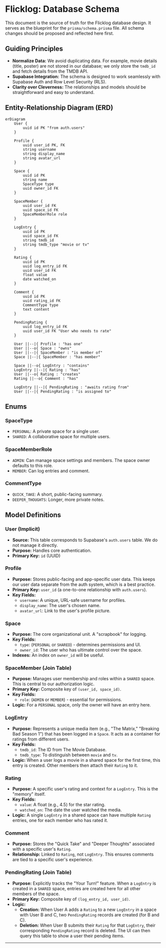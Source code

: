 # Flicklog: Database Schema

This document is the source of truth for the Flicklog database design. It serves as the blueprint for the `prisma/schema.prisma` file. All schema changes should be proposed and reflected here first.

## Guiding Principles

- **Normalize Data:** We avoid duplicating data. For example, movie details (title, poster) are not stored in our database; we only store the `tmdb_id` and fetch details from the TMDB API.
- **Supabase Integration:** The schema is designed to work seamlessly with Supabase Auth and Row Level Security (RLS).
- **Clarity over Cleverness:** The relationships and models should be straightforward and easy to understand.

## Entity-Relationship Diagram (ERD)

```mermaid
erDiagram
    User {
        uuid id PK "from auth.users"
    }

    Profile {
        uuid user_id PK, FK
        string username
        string display_name
        string avatar_url
    }

    Space {
        uuid id PK
        string name
        SpaceType type
        uuid owner_id FK
    }

    SpaceMember {
        uuid user_id FK
        uuid space_id FK
        SpaceMemberRole role
    }

    LogEntry {
        uuid id PK
        uuid space_id FK
        string tmdb_id
        string tmdb_type "movie or tv"
    }

    Rating {
        uuid id PK
        uuid log_entry_id FK
        uuid user_id FK
        float value
        date watched_on
    }

    Comment {
        uuid id PK
        uuid rating_id FK
        CommentType type
        text content
    }

    PendingRating {
        uuid log_entry_id FK
        uuid user_id FK "User who needs to rate"
    }

    User ||--|{ Profile : "has one"
    User ||--o{ Space : "owns"
    User ||--|{ SpaceMember : "is member of"
    Space ||--|{ SpaceMember : "has member"

    Space ||--o{ LogEntry : "contains"
    LogEntry ||--|{ Rating : "has"
    User ||--o{ Rating : "creates"
    Rating ||--o{ Comment : "has"

    LogEntry ||--|{ PendingRating : "awaits rating from"
    User ||--|{ PendingRating : "is assigned to"
```

## Enums

### SpaceType

- `PERSONAL`: A private space for a single user.
- `SHARED`: A collaborative space for multiple users.

### SpaceMemberRole

- `ADMIN`: Can manage space settings and members. The space owner defaults to this role.
- `MEMBER`: Can log entries and comment.

### CommentType

- `QUICK_TAKE`: A short, public-facing summary.
- `DEEPER_THOUGHTS`: Longer, more private notes.

## Model Definitions

### User (Implicit)

- **Source:** This table corresponds to Supabase's `auth.users` table. We do not manage it directly.
- **Purpose:** Handles core authentication.
- **Primary Key:** `id` (UUID)

### Profile

- **Purpose:** Stores public-facing and app-specific user data. This keeps our user data separate from the auth system, which is a best practice.
- **Primary Key:** `user_id` (a one-to-one relationship with `auth.users`).
- **Key Fields:**
  - `username`: A unique, URL-safe username for profiles.
  - `display_name`: The user's chosen name.
  - `avatar_url`: Link to the user's profile picture.

### Space

- **Purpose:** The core organizational unit. A "scrapbook" for logging.
- **Key Fields:**
  - `type`: (`PERSONAL` or `SHARED`) - determines permissions and UI.
  - `owner_id`: The user who has ultimate control over the space.
- **Indexes:** An index on `owner_id` will be useful.

### SpaceMember (Join Table)

- **Purpose:** Manages user membership and roles within a `SHARED` space. This is central to our authorization logic.
- **Primary Key:** Composite key of `(user_id, space_id)`.
- **Key Fields:**
  - `role`: (`ADMIN` or `MEMBER`) - essential for permissions.
- **Logic:** For a `PERSONAL` space, only the owner will have an entry here.

### LogEntry

- **Purpose:** Represents a unique media item (e.g., "The Matrix," "Breaking Bad Season 1") that has been logged in a `Space`. It acts as a container for ratings from different users.
- **Key Fields:**
  - `tmdb_id`: The ID from The Movie Database.
  - `tmdb_type`: To distinguish between `movie` and `tv`.
- **Logic:** When a user logs a movie in a shared space for the first time, this entry is created. Other members then attach their `Rating` to it.

### Rating

- **Purpose:** A specific user's rating and context for a `LogEntry`. This is the "memory" itself.
- **Key Fields:**
  - `value`: A float (e.g., 4.5) for the star rating.
  - `watched_on`: The date the user watched the media.
- **Logic:** A single `LogEntry` in a shared space can have multiple `Rating` entries, one for each member who has rated it.

### Comment

- **Purpose:** Stores the "Quick Take" and "Deeper Thoughts" associated with a specific user's `Rating`.
- **Relationship:** Linked to `Rating`, not `LogEntry`. This ensures comments are tied to a specific user's experience.

### PendingRating (Join Table)

- **Purpose:** Explicitly tracks the "Your Turn!" feature. When a `LogEntry` is created in a `SHARED` space, entries are created here for all other members of the space.
- **Primary Key:** Composite key of `(log_entry_id, user_id)`.
- **Logic:**
  - **Creation:** When User A adds a `Rating` to a new `LogEntry` in a space with User B and C, two `PendingRating` records are created (for B and C).
  - **Deletion:** When User B submits their `Rating` for that `LogEntry`, their corresponding `PendingRating` record is deleted. The UI can then query this table to show a user their pending items.

---
